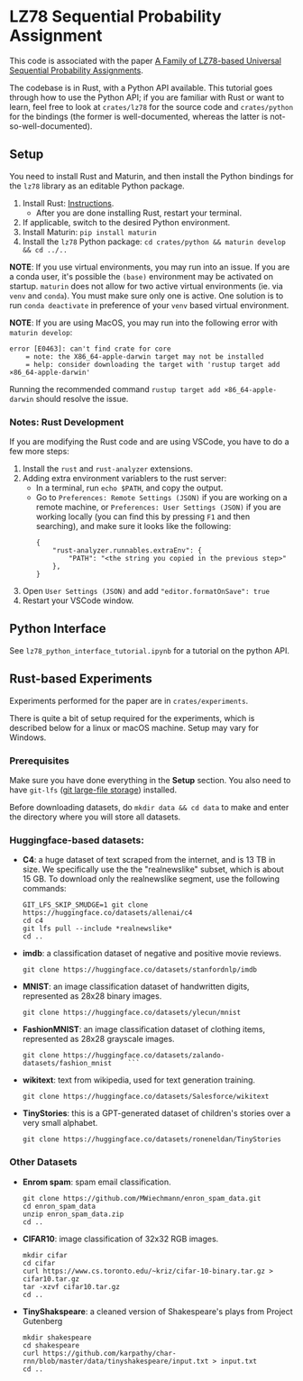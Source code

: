 # LZ78 Sequential Probability Assignment
This code is associated with the paper [A Family of LZ78-based Universal Sequential Probability Assignments](https://arxiv.org/abs/2410.06589).

The codebase is in Rust, with a Python API available. This tutorial goes through how to use the Python API; if you are familiar with Rust or want to learn, feel free to look at `crates/lz78` for the source code and `crates/python` for the bindings (the former is well-documented, whereas the latter is not-so-well-documented).

## Setup
You need to install Rust and Maturin, and then install the Python bindings for the `lz78` library as an editable Python package.
1. Install Rust: [Instructions](https://www.rust-lang.org/tools/install).
    - After you are done installing Rust, restart your terminal.
2. If applicable, switch to the desired Python environment.
3. Install Maturin: `pip install maturin`
4. Install the `lz78` Python package: `cd crates/python && maturin develop && cd ../..`

**NOTE**: If you use virtual environments, you may run into an issue. If you are a conda user, it's possible the `(base)` environment may be activated on startup. `maturin` does not allow for two active virtual environments (ie. via `venv` and `conda`). You must make sure only one is active. One solution is to run `conda deactivate` in preference of your `venv` based virtual environment.

**NOTE**: If you are using MacOS, you may run into the following error with `maturin develop`:
```
error [E0463]: can't find crate for core
    = note: the X86_64-apple-darwin target may not be installed
    = help: consider downloading the target with 'rustup target add ×86_64-apple-darwin'
```
Running the recommended command `rustup target add ×86_64-apple-darwin` should resolve the issue.

### Notes: Rust Development
If you are modifying the Rust code and are using VSCode, you have to do a few more steps:
1. Install the `rust` and `rust-analyzer` extensions.
2. Adding extra environment variablers to the rust server:
    - In a terminal, run `echo $PATH`, and copy the output.
    - Go to `Preferences: Remote Settings (JSON)` if you are working on a remote machine, or `Preferences: User Settings (JSON)` if you are working locally (you can find this by pressing `F1` and then searching), and make sure it looks like the following:
        ```
        {
            "rust-analyzer.runnables.extraEnv": {
                "PATH": "<the string you copied in the previous step>"
            },
        }
        ```
3. Open `User Settings (JSON)` and add `"editor.formatOnSave": true`
4. Restart your VSCode window.

## Python Interface
See `lz78_python_interface_tutorial.ipynb` for a tutorial on the python API.

## Rust-based Experiments
Experiments performed for the paper are in `crates/experiments`.

There is quite a bit of setup required for the experiments, which is described below for a linux or macOS machine.
Setup may vary for Windows.

### Prerequisites
Make sure you have done everything in the **Setup** section.
You also need to have `git-lfs` ([git large-file storage](https://git-lfs.com/)) installed.

Before downloading datasets, do `mkdir data && cd data` to make and enter the directory where you will store all datasets.

### Huggingface-based datasets:
- **C4**: a huge dataset of text scraped from the internet, and is 13 TB in size.
    We specifically use the the "realnewslike" subset, which is about 15 GB.
    To download only the realnewslike segment, use the following commands:
    ```
    GIT_LFS_SKIP_SMUDGE=1 git clone https://huggingface.co/datasets/allenai/c4
    cd c4
    git lfs pull --include *realnewslike*
    cd ..
    ```
- **imdb**: a classification dataset of negative and positive movie reviews.
    ```
    git clone https://huggingface.co/datasets/stanfordnlp/imdb
    ```
- **MNIST**: an image classification dataset of handwritten digits, represented as 28x28 binary images.
    ```
    git clone https://huggingface.co/datasets/ylecun/mnist
    ```
- **FashionMNIST**: an image classification dataset of clothing items, represented as 28x28 grayscale images.
    ```
    git clone https://huggingface.co/datasets/zalando-datasets/fashion_mnist    ```
- **wikitext**: text from wikipedia, used for text generation training.
    ```
    git clone https://huggingface.co/datasets/Salesforce/wikitext
    ```
- **TinyStories**: this is a GPT-generated dataset of children's stories over a very small alphabet.
    ```
    git clone https://huggingface.co/datasets/roneneldan/TinyStories
    ```
### Other Datasets
- **Enrom spam**: spam email classification.
    ```
    git clone https://github.com/MWiechmann/enron_spam_data.git
    cd enron_spam_data
    unzip enron_spam_data.zip 
    cd ..
    ```
- **CIFAR10**: image classification of 32x32 RGB images.
    ```
    mkdir cifar
    cd cifar
    curl https://www.cs.toronto.edu/~kriz/cifar-10-binary.tar.gz > cifar10.tar.gz
    tar -xzvf cifar10.tar.gz
    cd ..
    ```
- **TinyShakspeare**: a cleaned version of Shakespeare's plays from Project Gutenberg
    ```
    mkdir shakespeare
    cd shakespeare
    curl https://github.com/karpathy/char-rnn/blob/master/data/tinyshakespeare/input.txt > input.txt
    cd ..
    ```

